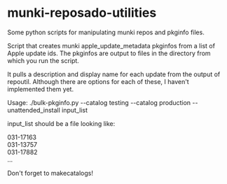 # munki-reposado-utilities

Some python scripts for manipulating munki repos and pkginfo files.

Script that creates munki apple_update_metadata pkginfos from a list of Apple update ids. The pkginfos are output to files in the directory from which you run the script.

It pulls a description and display name for each update from the output of repoutil.
Although there are options for each of these, I haven't implemented them yet.

Usage:
./bulk-pkginfo.py --catalog testing --catalog production --unattended_install input_list

input_list should be a file looking like:

031-17163<br/>
031-13757<br/>
031-17882<br/>
...

Don't forget to makecatalogs!
